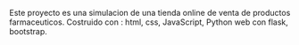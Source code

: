 Este proyecto es una simulacion de una tienda online de venta de productos farmaceuticos. 
Costruido con : html, css, JavaScript, Python web con flask, bootstrap.


